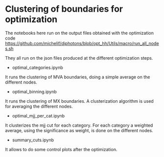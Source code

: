 # Clustering of boundaries for optimization

The notebooks here run on the output files obtained with the optimization code https://github.com/michelif/diphotons/blob/opt_hh/Utils/macro/run_all_nodes.sh <br />

They all run on the json files produced at the different optimization steps. <br />

- optimal_categories.ipynb <br /> 

It runs the clustering of MVA boundaries, doing a simple average on the different nodes. <br />

- optimal_binning.ipynb <br />

It runs the clustering of MX boundaries. A clusterization algorithm is used for averaging the different nodes. <br />

- optimal_mjj_per_cat.ipynb <br />

It clusterizes the mjj cut for each category. For each category a weighted average, using the significance as weight, is done on the different nodes.

- summary_cuts.ipynb <br />

It allows to do some control plots after the optimization.